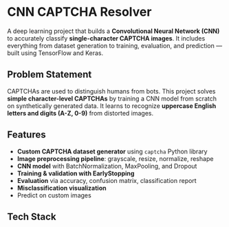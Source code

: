 # CNN CAPTCHA Resolver

A deep learning project that builds a **Convolutional Neural Network (CNN)** to accurately classify **single-character CAPTCHA images**. It includes everything from dataset generation to training, evaluation, and prediction — built using TensorFlow and Keras.


##  Problem Statement

CAPTCHAs are used to distinguish humans from bots. This project solves **simple character-level CAPTCHAs** by training a CNN model from scratch on synthetically generated data. It learns to recognize **uppercase English letters and digits (A-Z, 0-9)** from distorted images.


## Features

- **Custom CAPTCHA dataset generator** using `captcha` Python library  
- **Image preprocessing pipeline**: grayscale, resize, normalize, reshape  
- **CNN model** with BatchNormalization, MaxPooling, and Dropout  
- **Training & validation with EarlyStopping**  
- **Evaluation** via accuracy, confusion matrix, classification report  
- **Misclassification visualization**  
- Predict on custom images

## Tech Stack

